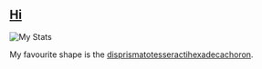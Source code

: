 <!-- Surprise XKCD :) https://xkcd.com/676/ -->

## [Hi](https://sudoless.com)

![My Stats](https://github-readme-stats.vercel.app/api?username=cpl&show_icons=true&theme=cobalt&count_private=true)

My favourite shape is the [disprismatotesseractihexadecachoron](https://en.wikipedia.org/wiki/Runcinated_tesseracts).
